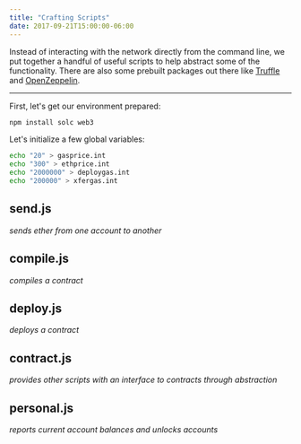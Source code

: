 ```yaml
---
title: "Crafting Scripts"
date: 2017-09-21T15:00:00-06:00
---
```

Instead of interacting with the network directly from the command line, we put together a handful of useful scripts to help abstract some of the functionality. There are also some prebuilt packages out there like <a href="http://truffleframework.com/" target="_blank">Truffle</a> and <a href="https://openzeppelin.org/" target="_blank">OpenZeppelin</a>.

---------------------------------------------------


First, let's get our environment prepared:

```bash
npm install solc web3
```

Let's initialize a few global variables:
```bash
echo "20" > gasprice.int
echo "300" > ethprice.int
echo "2000000" > deploygas.int
echo "200000" > xfergas.int
```

send.js
------------------
*sends ether from one account to another*

<!--RQC CODE javascript send.js -->

compile.js
------------------
*compiles a contract*

<!--RQC CODE javascript compile.js -->

deploy.js
------------------
*deploys a contract*

<!--RQC CODE javascript deploy.js -->

contract.js
------------------
*provides other scripts with an interface to contracts through abstraction*

<!--RQC CODE javascript contract.js -->

personal.js
------------------
*reports current account balances and unlocks accounts*

<!--RQC CODE javascript personal.js -->

